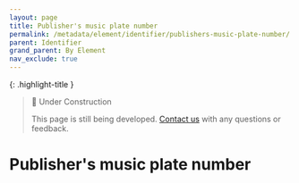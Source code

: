 ```yaml
---
layout: page
title: Publisher's music plate number
permalink: /metadata/element/identifier/publishers-music-plate-number/
parent: Identifier
grand_parent: By Element
nav_exclude: true
---
```


{: .highlight-title }
> 🚧 Under Construction
>
> This page is still being developed. [Contact us](/metadata-documentation/contact/) with any questions or feedback.

# Publisher's music plate number